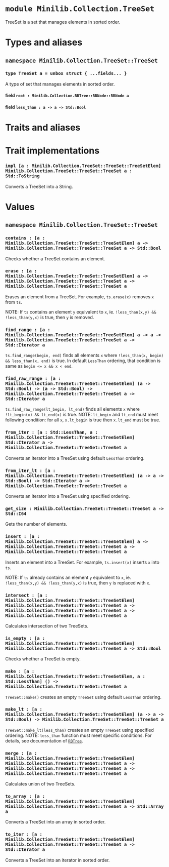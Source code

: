 # `module Minilib.Collection.TreeSet`

TreeSet is a set that manages elements in sorted order.

# Types and aliases

## `namespace Minilib.Collection.TreeSet::TreeSet`

### `type TreeSet a = unbox struct { ...fields... }`

A type of set that manages elements in sorted order.

#### field `root : Minilib.Collection.RBTree::RBNode::RBNode a`

#### field `less_than : a -> a -> Std::Bool`

# Traits and aliases

# Trait implementations

### `impl [a : Minilib.Collection.TreeSet::TreeSet::TreeSetElem] Minilib.Collection.TreeSet::TreeSet::TreeSet a : Std::ToString`

Converts a TreeSet into a String.

# Values

## `namespace Minilib.Collection.TreeSet::TreeSet`

### `contains : [a : Minilib.Collection.TreeSet::TreeSet::TreeSetElem] a -> Minilib.Collection.TreeSet::TreeSet::TreeSet a -> Std::Bool`

Checks whether a TreeSet contains an element.

### `erase : [a : Minilib.Collection.TreeSet::TreeSet::TreeSetElem] a -> Minilib.Collection.TreeSet::TreeSet::TreeSet a -> Minilib.Collection.TreeSet::TreeSet::TreeSet a`

Erases an element from a TreeSet.
For example, `ts.erase(x)` removes `x` from `ts`.

NOTE: If `ts` contains an element `y` equivalent to `x`,
ie. `!less_than(x,y) && !less_than(y,x)` is true,
then `y` is removed.

### `find_range : [a : Minilib.Collection.TreeSet::TreeSet::TreeSetElem] a -> a -> Minilib.Collection.TreeSet::TreeSet::TreeSet a -> Std::Iterator a`

`ts.find_range(begin, end)` finds all elements `x`
where `!less_than(x, begin) && less_than(x, end)` is true.
In default `LessThan` ordering, that condition is same as `begin <= x && x < end`.

### `find_raw_range : [a : Minilib.Collection.TreeSet::TreeSet::TreeSetElem] (a -> Std::Bool) -> (a -> Std::Bool) -> Minilib.Collection.TreeSet::TreeSet::TreeSet a -> Std::Iterator a`

`ts.find_raw_range(lt_begin, lt_end)` finds all elements `x`
where `!lt_begin(x) && lt_end(x)` is true.
NOTE: `lt_begin` and `lt_end` must meet following condition:
for all `x`, `x.lt_begin` is true then `x.lt_end` must be true.

### `from_iter : [a : Std::LessThan, a : Minilib.Collection.TreeSet::TreeSet::TreeSetElem] Std::Iterator a -> Minilib.Collection.TreeSet::TreeSet::TreeSet a`

Converts an iterator into a TreeSet using default `LessThan` ordering.

### `from_iter_lt : [a : Minilib.Collection.TreeSet::TreeSet::TreeSetElem] (a -> a -> Std::Bool) -> Std::Iterator a -> Minilib.Collection.TreeSet::TreeSet::TreeSet a`

Converts an iterator into a TreeSet using specified ordering.

### `get_size : Minilib.Collection.TreeSet::TreeSet::TreeSet a -> Std::I64`

Gets the number of elements.

### `insert : [a : Minilib.Collection.TreeSet::TreeSet::TreeSetElem] a -> Minilib.Collection.TreeSet::TreeSet::TreeSet a -> Minilib.Collection.TreeSet::TreeSet::TreeSet a`

Inserts an element into a TreeSet.
For example, `ts.insert(x)` inserts `x` into `ts`.

NOTE: If `ts` already contains an element `y` equivalent to `x`,
ie. `!less_than(x,y) && !less_than(y,x)` is true,
then `y` is replaced with `x`.

### `intersect : [a : Minilib.Collection.TreeSet::TreeSet::TreeSetElem] Minilib.Collection.TreeSet::TreeSet::TreeSet a -> Minilib.Collection.TreeSet::TreeSet::TreeSet a -> Minilib.Collection.TreeSet::TreeSet::TreeSet a`

Calculates intersection of two TreeSets.

### `is_empty : [a : Minilib.Collection.TreeSet::TreeSet::TreeSetElem] Minilib.Collection.TreeSet::TreeSet::TreeSet a -> Std::Bool`

Checks whether a TreeSet is empty.

### `make : [a : Minilib.Collection.TreeSet::TreeSet::TreeSetElem, a : Std::LessThan] () -> Minilib.Collection.TreeSet::TreeSet::TreeSet a`

`TreeSet::make()` creates an empty `TreeSet` using default `LessThan` ordering.

### `make_lt : [a : Minilib.Collection.TreeSet::TreeSet::TreeSetElem] (a -> a -> Std::Bool) -> Minilib.Collection.TreeSet::TreeSet::TreeSet a`

`TreeSet::make_lt(less_than)` creates an empty `TreeSet` using specified ordering.
NOTE: `less_than` function must meet specific conditions. For details, see documentation of
[`RBTree`](./rbtree.md).

### `merge : [a : Minilib.Collection.TreeSet::TreeSet::TreeSetElem] Minilib.Collection.TreeSet::TreeSet::TreeSet a -> Minilib.Collection.TreeSet::TreeSet::TreeSet a -> Minilib.Collection.TreeSet::TreeSet::TreeSet a`

Calculates union of two TreeSets.

### `to_array : [a : Minilib.Collection.TreeSet::TreeSet::TreeSetElem] Minilib.Collection.TreeSet::TreeSet::TreeSet a -> Std::Array a`

Converts a TreeSet into an array in sorted order.

### `to_iter : [a : Minilib.Collection.TreeSet::TreeSet::TreeSetElem] Minilib.Collection.TreeSet::TreeSet::TreeSet a -> Std::Iterator a`

Converts a TreeSet into an iterator in sorted order.
